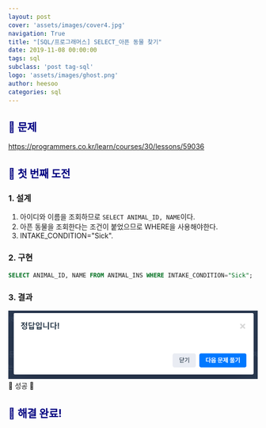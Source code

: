 ```yaml
---
layout: post
cover: 'assets/images/cover4.jpg'
navigation: True
title: "[SQL/프로그래머스] SELECT_아픈 동물 찾기"
date: 2019-11-08 00:00:00
tags: sql
subclass: 'post tag-sql'
logo: 'assets/images/ghost.png'
author: heesoo
categories: sql
---
```

## <span style="color:navy">👀 문제</span>
<https://programmers.co.kr/learn/courses/30/lessons/59036>


## <span style="color:navy">👊 첫 번째 도전</span>

### 1. 설계
1. 아이디와 이름을 조회하므로 `SELECT ANIMAL_ID, NAME`이다.
2. 아픈 동물을 조회한다는 조건이 붙었으므로 WHERE을 사용해야한다.
3. INTAKE_CONDITION="Sick".

### 2. 구현
```sql
SELECT ANIMAL_ID, NAME FROM ANIMAL_INS WHERE INTAKE_CONDITION="Sick";
```
### 3. 결과
![실행결과](./assets/images/191108_5.PNG)
🤟 성공 🤟

## <span style="color:navy">👏 해결 완료!</span>
